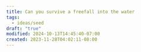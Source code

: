 ```yaml
---
title: Can you survive a freefall into the water
tags:
  - ideas/seed
draft: "true"
modified: 2024-10-13T14:45:40-07:00
created: 2023-11-28T04:02:11-08:00
---
```


